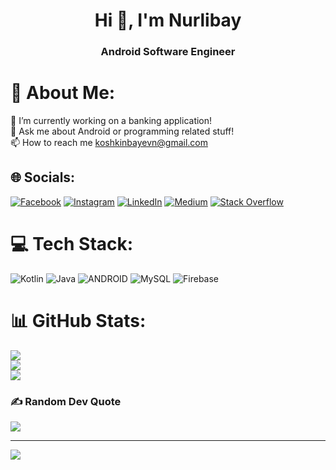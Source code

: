 <h1 align="center">Hi 👋, I'm Nurlibay</h1>
<h3 align="center">Android Software Engineer </h3>

# 💫 About Me:
🔭 I’m currently working on a banking application!<br>💬 Ask me about Android or programming related stuff!<br>📫 How to reach me koshkinbayevn@gmail.com<br>


## 🌐 Socials:
[![Facebook](https://img.shields.io/badge/Facebook-%231877F2.svg?logo=Facebook&logoColor=white)](https://facebook.com/100078859361328) [![Instagram](https://img.shields.io/badge/Instagram-%23E4405F.svg?logo=Instagram&logoColor=white)](https://instagram.com/_nurlibay.dev) [![LinkedIn](https://img.shields.io/badge/LinkedIn-%230077B5.svg?logo=linkedin&logoColor=white)](https://linkedin.com/in/nurlibay-koshkinbaev-374071202) [![Medium](https://img.shields.io/badge/Medium-12100E?logo=medium&logoColor=white)](https://medium.com/@nurlibaydev) [![Stack Overflow](https://img.shields.io/badge/-Stackoverflow-FE7A16?logo=stack-overflow&logoColor=white)](https://stackoverflow.com/users/14375674) 

# 💻 Tech Stack:
![Kotlin](https://img.shields.io/badge/kotlin-%230095D5.svg?style=for-the-badge&logo=kotlin&logoColor=white) ![Java](https://img.shields.io/badge/java-%23ED8B00.svg?style=for-the-badge&logo=java&logoColor=white) ![ANDROID](https://img.shields.io/badge/android-%2320232a.svg?style=for-the-badge&logo=android&logoColor=%a4c639) ![MySQL](https://img.shields.io/badge/mysql-%2300f.svg?style=for-the-badge&logo=mysql&logoColor=white) ![Firebase](https://img.shields.io/badge/firebase-%23039BE5.svg?style=for-the-badge&logo=firebase)
# 📊 GitHub Stats:
![](https://github-readme-stats.vercel.app/api?username=Nurlibay&theme=radical&hide_border=false&include_all_commits=true&count_private=true)<br/>
![](https://github-readme-streak-stats.herokuapp.com/?user=Nurlibay&theme=radical&hide_border=false)<br/>
![](https://github-readme-stats.vercel.app/api/top-langs/?username=Nurlibay&theme=radical&hide_border=false&include_all_commits=true&count_private=true&layout=compact)

### ✍️ Random Dev Quote
![](https://quotes-github-readme.vercel.app/api?type=horizontal&theme=radical)

---
[![](https://visitcount.itsvg.in/api?id=Nurlibay&icon=0&color=0)](https://visitcount.itsvg.in)

<!-- Proudly created with GPRM ( https://gprm.itsvg.in ) -->
